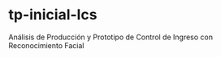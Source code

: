 # tp-inicial-lcs
Análisis de Producción y Prototipo de Control de Ingreso con Reconocimiento Facial
